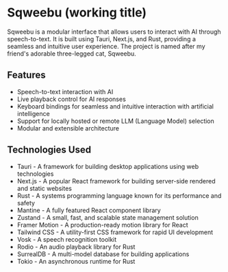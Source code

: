 # Sqweebu (working title)

Sqweebu is a modular interface that allows users to interact with AI through speech-to-text. It is built using Tauri, Next.js, and Rust, providing a seamless and intuitive user experience. The project is named after my friend's adorable three-legged cat, Sqweebu.

## Features

- Speech-to-text interaction with AI
- Live playback control for AI responses
- Keyboard bindings for seamless and intuitive interaction with artificial intelligence
- Support for locally hosted or remote LLM (Language Model) selection
- Modular and extensible architecture

## Technologies Used

- Tauri - A framework for building desktop applications using web technologies
- Next.js - A popular React framework for building server-side rendered and static websites
- Rust - A systems programming language known for its performance and safety
- Mantine - A fully featured React component library
- Zustand - A small, fast, and scalable state management solution
- Framer Motion - A production-ready motion library for React
- Tailwind CSS - A utility-first CSS framework for rapid UI development
- Vosk - A speech recognition toolkit
- Rodio - An audio playback library for Rust
- SurrealDB - A multi-model database for building applications
- Tokio - An asynchronous runtime for Rust

